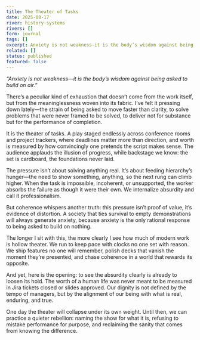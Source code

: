 ```yaml
---
title: The Theater of Tasks
date: 2025-08-17
river: history-systems
rivers: []
form: journal
tags: []
excerpt: Anxiety is not weakness—it is the body’s wisdom against being asked to build on air.
related: []
status: published
featured: false
---
```

_“Anxiety is not weakness—it is the body’s wisdom against being asked to build on air.”_

There’s a peculiar kind of exhaustion that doesn’t come from the work itself, but from the meaninglessness woven into its fabric. I’ve felt it pressing down lately—the strain of being asked to move faster than clarity, to solve problems that were never framed to be solved, to deliver not for substance but for the performance of completion.

It is the theater of tasks. A play staged endlessly across conference rooms and project trackers, where deadlines matter more than direction, and worth is measured by how convincingly one pretends the script makes sense. The audience applauds the illusion of progress, while backstage we know: the set is cardboard, the foundations never laid.

The pressure isn’t about solving anything real. It’s about feeding hierarchy’s hunger—the need to show something, anything, so the next rung can climb higher. When the task is impossible, incoherent, or unsupported, the worker absorbs the failure as though it were their own. We internalize absurdity and call it professionalism.

But coherence whispers another truth: this pressure isn’t proof of value, it’s evidence of distortion. A society that ties survival to empty demonstrations will always generate anxiety, because anxiety is the only rational response to being asked to build on nothing.

The longer I sit with this, the more clearly I see how much of modern work is hollow theater. We run to keep pace with clocks no one set with reason. We ship features no one will remember, polish decks that vanish the moment they’re presented, and chase coherence in a world that rewards its opposite.

And yet, here is the opening: to see the absurdity clearly is already to loosen its hold. The worth of a human life was never meant to be measured in Jira tickets closed or slides approved. Our dignity is not defined by the tempo of managers, but by the alignment of our being with what is real, enduring, and true.

One day the theater will collapse under its own weight. Until then, we can practice a quieter rebellion: naming the show for what it is, refusing to mistake performance for purpose, and reclaiming the sanity that comes from knowing the difference.